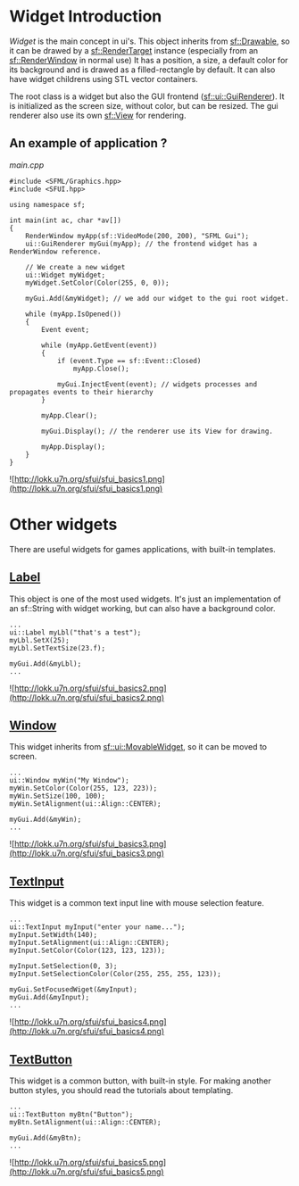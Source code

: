 # Widget Introduction #

_Widget_ is the main concept in ui's.
This object inherits from [sf::Drawable](http://www.sfml-dev.org/documentation/1.5/classsf_1_1Drawable.htm), so it can be drawed by a [sf::RenderTarget](http://www.sfml-dev.org/documentation/1.5/classsf_1_1RenderTarget.htm) instance (especially from an [sf::RenderWindow](http://www.sfml-dev.org/documentation/1.5/classsf_1_1RenderWindow.htm) in normal use)
It has a position, a size, a default color for its background and is drawed as a filled-rectangle by default. It can also have widget childrens using STL vector containers.

The root class is a widget but also the GUI frontend ([sf::ui::GuiRenderer](http://lokk.u7n.org/sfui/doc/html/classsf_1_1ui_1_1GuiRenderer.html)).
It is initialized as the screen size, without color, but can be resized.
The gui renderer also use its own [sf::View](http://www.sfml-dev.org/documentation/1.5/classsf_1_1View.htm) for rendering.

## An example of application ? ##

_main.cpp_
```
#include <SFML/Graphics.hpp>
#include <SFUI.hpp>

using namespace sf;

int main(int ac, char *av[])
{
    RenderWindow myApp(sf::VideoMode(200, 200), "SFML Gui");
    ui::GuiRenderer myGui(myApp); // the frontend widget has a RenderWindow reference.

    // We create a new widget
    ui::Widget myWidget;
    myWidget.SetColor(Color(255, 0, 0));

    myGui.Add(&myWidget); // we add our widget to the gui root widget.

    while (myApp.IsOpened())
    {
        Event event;

        while (myApp.GetEvent(event))
        {
            if (event.Type == sf::Event::Closed)
                myApp.Close();

            myGui.InjectEvent(event); // widgets processes and propagates events to their hierarchy
        }

        myApp.Clear();

        myGui.Display(); // the renderer use its View for drawing.

        myApp.Display();
    }
}
```

![http://lokk.u7n.org/sfui/sfui_basics1.png](http://lokk.u7n.org/sfui/sfui_basics1.png)

# Other widgets #

There are useful widgets for games applications, with built-in templates.

## [Label](http://lokk.u7n.org/sfui/doc/html/classsf_1_1ui_1_1Label.html) ##

This object is one of the most used widgets.
It's just an implementation of an sf::String with widget working, but can also have a background color.

```
...
ui::Label myLbl("that's a test");
myLbl.SetX(25);
myLbl.SetTextSize(23.f);

myGui.Add(&myLbl);
...
```

![http://lokk.u7n.org/sfui/sfui_basics2.png](http://lokk.u7n.org/sfui/sfui_basics2.png)

## [Window](http://lokk.u7n.org/sfui/doc/html/classsf_1_1ui_1_1Window.html) ##

This widget inherits from [sf::ui::MovableWidget](http://lokk.u7n.org/sfui/doc/html/classsf_1_1ui_1_1MovableWidget.html), so it can be moved to screen.

```
...
ui::Window myWin("My Window");
myWin.SetColor(Color(255, 123, 223));
myWin.SetSize(100, 100);
myWin.SetAlignment(ui::Align::CENTER);

myGui.Add(&myWin);
...
```

![http://lokk.u7n.org/sfui/sfui_basics3.png](http://lokk.u7n.org/sfui/sfui_basics3.png)

## [TextInput](http://lokk.u7n.org/sfui/doc/html/classsf_1_1ui_1_1TextInput.html) ##

This widget is a common text input line with mouse selection feature.

```
...
ui::TextInput myInput("enter your name...");
myInput.SetWidth(140);
myInput.SetAlignment(ui::Align::CENTER);
myInput.SetColor(Color(123, 123, 123));

myInput.SetSelection(0, 3);
myInput.SetSelectionColor(Color(255, 255, 255, 123));

myGui.SetFocusedWiget(&myInput);
myGui.Add(&myInput);
...
```

![http://lokk.u7n.org/sfui/sfui_basics4.png](http://lokk.u7n.org/sfui/sfui_basics4.png)

## [TextButton](http://lokk.u7n.org/sfui/doc/html/classsf_1_1ui_1_1TextButton.html) ##

This widget is a common button, with built-in style.
For making another button styles, you should read the tutorials about templating.

```
...
ui::TextButton myBtn("Button");
myBtn.SetAlignment(ui::Align::CENTER);

myGui.Add(&myBtn);
...
```

![http://lokk.u7n.org/sfui/sfui_basics5.png](http://lokk.u7n.org/sfui/sfui_basics5.png)
